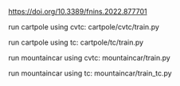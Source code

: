 https://doi.org/10.3389/fnins.2022.877701

run cartpole using cvtc: cartpole/cvtc/train.py

run cartpole using tc: cartpole/tc/train.py

run mountaincar using cvtc: mountaincar/train.py

run mountaincar using tc: mountaincar/train_tc.py
